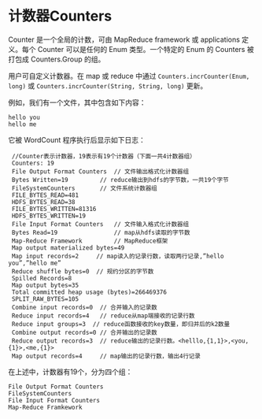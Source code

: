 # 计数器Counters

Counter 是一个全局的计数，可由 MapReduce framework 或 applications 定义。每个 Counter 可以是任何的 Enum 类型。一个特定的 Enum 的 Counters 被打包成 Counters.Group 的组。

用户可自定义计数器。在 map 或 reduce 中通过 `Counters.incrCounter(Enum, long)` 或 `Counters.incrCounter(String, String, long)` 更新。

例如，我们有一个文件，其中包含如下内容：

	hello you
	hello me

它被 WordCount 程序执行后显示如下日志：

     //Counter表示计数器，19表示有19个计数器（下面一共4计数器组）
	 Counters: 19 
   	 File Output Format Counters  // 文件输出格式化计数器组
     Bytes Written=19         // reduce输出到hdfs的字节数，一共19个字节
   	 FileSystemCounters       // 文件系统计数器组
     FILE_BYTES_READ=481
     HDFS_BYTES_READ=38
     FILE_BYTES_WRITTEN=81316
     HDFS_BYTES_WRITTEN=19
   	 File Input Format Counters   // 文件输入格式化计数器组
     Bytes Read=19                // map从hdfs读取的字节数
   	 Map-Reduce Framework         // MapReduce框架
     Map output materialized bytes=49
     Map input records=2     // map读入的记录行数，读取两行记录,”hello you”,”hello me”
     Reduce shuffle bytes=0  // 规约分区的字节数
     Spilled Records=8
     Map output bytes=35
     Total committed heap usage (bytes)=266469376
     SPLIT_RAW_BYTES=105
     Combine input records=0  // 合并输入的记录数
     Reduce input records=4   // reduce从map端接收的记录行数
     Reduce input groups=3  // reduce函数接收的key数量，即归并后的k2数量
     Combine output records=0 // 合并输出的记录数
     Reduce output records=3  // reduce输出的记录行数。<helllo,{1,1}>,<you,{1}>,<me,{1}>
     Map output records=4     // map输出的记录行数，输出4行记录	

在上述中，计数器有19个，分为四个组：

	File Output Format Counters
	FileSystemCounters
	File Input Format Counters
	Map-Reduce Framkework